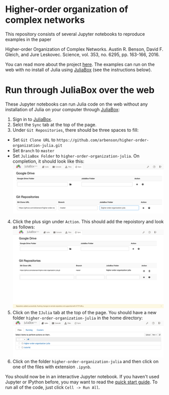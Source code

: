 # Higher-order organization of complex networks

This repository consists of several Jupyter notebooks to reproduce examples
in the paper

Higher-order Organization of Complex Networks.
Austin R. Benson, David F. Gleich, and Jure Leskovec.
Science, vol. 353, no. 6295, pp. 163-166, 2016.

You can read more about the project [here](http://snap.stanford.edu/higher-order/).
The examples can run on the web with no install of Julia using [JuliaBox](https://juliabox.com/)
(see the instructions below).


# Run through JuliaBox over the web

These Jupyter notebooks can run Julia code on the web without any installation
of Julia on your computer through [JuliaBox](https://juliabox.com/):

1. Sign in to [JuliaBox](https://juliabox.com/).
2. Selct the `Sync` tab at the top of the page.
3. Under `Git Repositories`, there should be three spaces to fill:
  * Set `Git Clone URL` to `https://github.com/arbenson/higher-order-organization-julia.git`
  * Set `Branch` to `master`
  * Set `JuliaBox Folder` to `higher-order-organization-julia`.
  On completion, it should look like this: ![Setting up GitHub repository sync](fig/sync1.png)
4. Click the plus sign under `Action`.  This should add the repoistory and look as follows:
![Synced GitHub repository](fig/sync2.png)
5. Click on the `IJulia` tab at the top of the page.  You should have a new folder `higher-order-organization-julia`
 in the home directory: ![JuliaBox home directory](fig/homedir.png)
6. Click on the folder `higher-order-organization-julia` and then click on one of the files with extension `.ipynb`.

You should now be in an interactive Jupyter notebook.  If you haven't used
Jupyter or IPython before, you may want to read the
[quick start guide](http://jupyter-notebook-beginner-guide.readthedocs.io/en/latest/index.html).
To run all of the code, just click `Cell -> Run All`.
